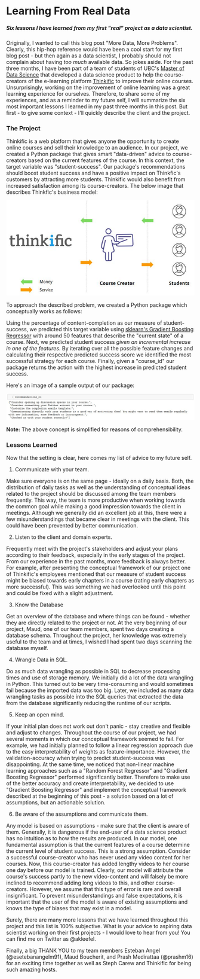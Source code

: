 # Learning From Real Data
##### Six lessons I have learned from my first "real" project as a data scientist.

Originally, I wanted to call this blog post "More Data, More Problems". Clearly, this hip-hop reference would have been a cool start for my first blog post - but then again as a data scientist, I probably should not complain about having *too much* available data. So jokes aside. For the past three months, I have been part of a team of students of UBC's [Master of Data Science](https://ubc-mds.github.io/) that developed a data science product to help the course-creators of the e-learning platform [Thinkific](thinkific.com) to improve their online courses. Unsurprisingly, working on the improvement of online learning was a great learning experience for ourselves. Therefore, to share some of my experiences, and as a reminder to my future self, I will summarize the six most important lessons I learned in my past three months in this post. But first - to give some context - I'll quickly describe the client and the project.

### The Project

Thinkific is a web platform that gives anyone the opportunity to create online courses and sell their knowledge to an audience. In our project, we created a Python package that gives smart "data-driven" advice to course-creators based on the current features of the course. In this context, the target variable was "student-success". Our package's recommendations should boost student success and have a positive impact on Thinkfic's customers by attracting more students. Thinkific would also benefit from increased satisfaction among its course-creators. The below image that describes Thinkfic's business model:

![business model](../img/blog/business_model.JPG)

To approach the described problem, we created a Python package which conceptually works as follows:

Using the percentage of content-completion as our measure of student-success, we predicted this target variable using [sklearn's Gradient Boosting Regressor](http://scikit-learn.org/stable/modules/generated/sklearn.ensemble.GradientBoostingRegressor.html) with around 50 features that describe the "current state" of a course. Next, we predicted student success *given an incremental increase in one of the features*. By iterating over all the possible feature changes and calculating their respective predicted success score we identified the most successful strategy for each course. Finally, given a "course_id" our package returns the action with the highest increase in predicted student success.

Here's an image of a sample output of our package:

![recommendations_co](../img/blog/recommendations_co.JPG)


**Note:** The above concept is simplified for reasons of comprehensibility.

### Lessons Learned

Now that the setting is clear, here comes my list of advice to my future self.


1. Communicate with your team.

Make sure everyone is on the same page - ideally on a daily basis. Both, the distribution of daily tasks as well as the understanding of conceptual ideas related to the project should be discussed among the team members frequently. This way, the team is more productive when working towards the common goal while making a good impression towards the client in meetings. Although we generally did an excellent job at this, there were a few misunderstandings that became clear in meetings with the client. This could have been prevented by better communication.

2. Listen to the client and domain experts.

Frequently meet with the project's stakeholders and adjust your plans according to their feedback, especially in the early stages of the project. From our experience in the past months, more feedback is always better. For example, after presenting the conceptual framework of our project one of Thinkific's employees mentioned that our measure of student success might be biased towards early chapters in a course (rating early chapters as more successful). This was something we had overlooked until this point and could be fixed with a slight adjustment.   

3. Know the Database

Get an overview of the database and where things can be found - whether they are directly related to the project or not. At the very beginning of our project, Maud, one of our team members, spent two days creating a database schema. Throughout the project, her knowledge was extremely useful to the team and at times, I wished I had spent two days scanning the database myself.

4. Wrangle Data in SQL.

Do as much data wrangling as possible in SQL to decrease processing times and use of storage memory. We initially did a lot of the data wrangling in Python. This turned out to be very time-consuming and  would sometimes fail because the imported data was too big. Later, we included as many data wrangling tasks as possible into the SQL queries that extracted the data from the database significantly reducing the runtime of our scripts.

5. Keep an open mind.

If your initial plan does not work out don't panic - stay creative and flexible and adjust to changes. Throughout the course of our project, we had several moments in which our conceptual framework seemed to fail. For example, we had initially planned to follow a linear regression approach due to the easy interpretability of weights as feature-importance. However, the validation-accuracy when trying to predict student-success was disappointing. At the same time, we noticed that non-linear machine learning approaches such as a "Random Forest Regressor" and "Gradient Boosting Regressor" performed significantly better. Therefore to make use of the better accuracy and create interpretability, we decided to use "Gradient Boosting Regressor" and implement the conceptual framework described at the beginning of this post - a solution based on a lot of assumptions, but an actionable solution.


6. Be aware of the assumptions and communicate them.

Any model is based on assumptions - make sure that the client is aware of them. Generally, it is dangerous if the end-user of a data science product has no intuition as to how the results are produced. In our model, one fundamental assumption is that the current features of a course determine the current level of student success. This is a strong assumption. Consider a successful course-creator who has never used any video content for her courses. Now, this course-creator has added lengthy videos to her course one day before our model is trained. Clearly, our model will attribute the course's success partly to the new video-content and will falsely be more inclined to recommend adding long videos to this, and other course-creators. However, we assume that this type of error is rare and overall insignificant. To prevent misunderstandings and false expectations, it is important that the user of the model is aware of existing assumptions and knows the type of biases that may exist in a model.


Surely, there are many more lessons that we have learned throughout this project and this list is 100% subjective. What is your advice to aspiring data scientist working on their first projects - I would love to hear from you! You can find me on Twitter as @akleefel.

Finally, a big THANK YOU to my team members Esteban Angel (@esetebanangelm91), Maud Boucherit, and Prash Medirattaa (@prashm16) for an exciting time together as well as Steph Carew and Thinkific for being such amazing hosts.
